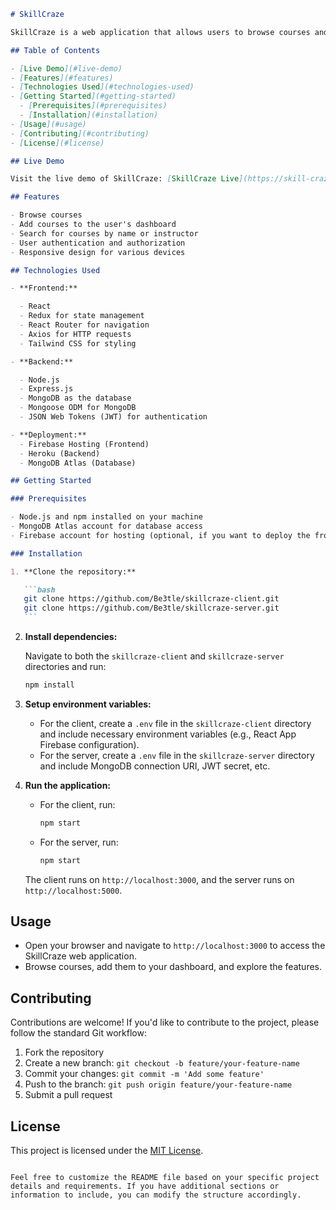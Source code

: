 ````markdown
# SkillCraze

SkillCraze is a web application that allows users to browse courses and add them to their dashboard.

## Table of Contents

- [Live Demo](#live-demo)
- [Features](#features)
- [Technologies Used](#technologies-used)
- [Getting Started](#getting-started)
  - [Prerequisites](#prerequisites)
  - [Installation](#installation)
- [Usage](#usage)
- [Contributing](#contributing)
- [License](#license)

## Live Demo

Visit the live demo of SkillCraze: [SkillCraze Live](https://skill-craze.web.app/)

## Features

- Browse courses
- Add courses to the user's dashboard
- Search for courses by name or instructor
- User authentication and authorization
- Responsive design for various devices

## Technologies Used

- **Frontend:**

  - React
  - Redux for state management
  - React Router for navigation
  - Axios for HTTP requests
  - Tailwind CSS for styling

- **Backend:**

  - Node.js
  - Express.js
  - MongoDB as the database
  - Mongoose ODM for MongoDB
  - JSON Web Tokens (JWT) for authentication

- **Deployment:**
  - Firebase Hosting (Frontend)
  - Heroku (Backend)
  - MongoDB Atlas (Database)

## Getting Started

### Prerequisites

- Node.js and npm installed on your machine
- MongoDB Atlas account for database access
- Firebase account for hosting (optional, if you want to deploy the frontend)

### Installation

1. **Clone the repository:**

   ```bash
   git clone https://github.com/Be3tle/skillcraze-client.git
   git clone https://github.com/Be3tle/skillcraze-server.git
   ```
````

2. **Install dependencies:**

   Navigate to both the `skillcraze-client` and `skillcraze-server` directories and run:

   ```bash
   npm install
   ```

3. **Setup environment variables:**

   - For the client, create a `.env` file in the `skillcraze-client` directory and include necessary environment variables (e.g., React App Firebase configuration).
   - For the server, create a `.env` file in the `skillcraze-server` directory and include MongoDB connection URI, JWT secret, etc.

4. **Run the application:**

   - For the client, run:

     ```bash
     npm start
     ```

   - For the server, run:

     ```bash
     npm start
     ```

   The client runs on `http://localhost:3000`, and the server runs on `http://localhost:5000`.

## Usage

- Open your browser and navigate to `http://localhost:3000` to access the SkillCraze web application.
- Browse courses, add them to your dashboard, and explore the features.

## Contributing

Contributions are welcome! If you'd like to contribute to the project, please follow the standard Git workflow:

1. Fork the repository
2. Create a new branch: `git checkout -b feature/your-feature-name`
3. Commit your changes: `git commit -m 'Add some feature'`
4. Push to the branch: `git push origin feature/your-feature-name`
5. Submit a pull request

## License

This project is licensed under the [MIT License](LICENSE).

```

Feel free to customize the README file based on your specific project details and requirements. If you have additional sections or information to include, you can modify the structure accordingly.
```
